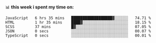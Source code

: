 📊 **this week i spent my time on:**
<!--START_SECTION:waka-->

```text
JavaScript   6 hrs 35 mins   ██████████████████▓░░░░░░   74.71 %
HTML         1 hr 35 mins    ████▓░░░░░░░░░░░░░░░░░░░░   18.15 %
SCSS         37 mins         █▓░░░░░░░░░░░░░░░░░░░░░░░   07.05 %
JSON         0 secs          ░░░░░░░░░░░░░░░░░░░░░░░░░   00.07 %
TypeScript   0 secs          ░░░░░░░░░░░░░░░░░░░░░░░░░   00.01 %
```

<!--END_SECTION:waka-->
